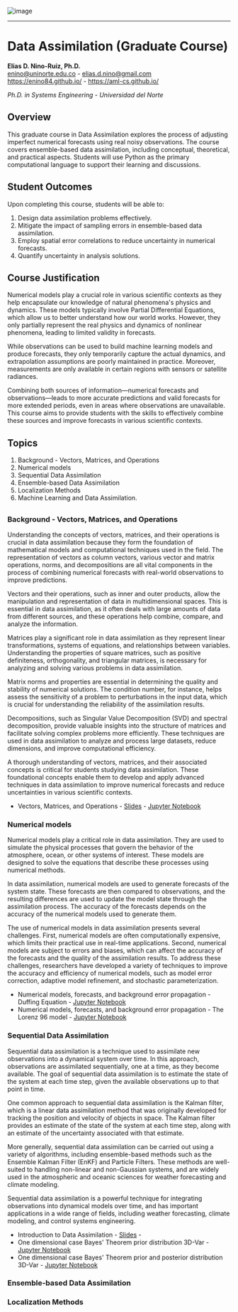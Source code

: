 ![image](https://user-images.githubusercontent.com/71684875/236560316-392e104d-3b56-47a1-a656-5a2244a5f797.png)

---
# Data Assimilation (Graduate Course)

**Elías D. Nino-Ruiz, Ph.D.**  
enino@uninorte.edu.co - elias.d.nino@gmail.com  
https://enino84.github.io/ - https://aml-cs.github.io/

_Ph.D. in Systems Engineering - Universidad del Norte_


## Overview

This graduate course in Data Assimilation explores the process of adjusting imperfect numerical forecasts using real noisy observations. The course covers ensemble-based data assimilation, including conceptual, theoretical, and practical aspects. Students will use Python as the primary computational language to support their learning and discussions.

## Student Outcomes

Upon completing this course, students will be able to:

1. Design data assimilation problems effectively.
2. Mitigate the impact of sampling errors in ensemble-based data assimilation.
3. Employ spatial error correlations to reduce uncertainty in numerical forecasts.
4. Quantify uncertainty in analysis solutions.

## Course Justification

Numerical models play a crucial role in various scientific contexts as they help encapsulate our knowledge of natural phenomena's physics and dynamics. These models typically involve Partial Differential Equations, which allow us to better understand how our world works. However, they only partially represent the real physics and dynamics of nonlinear phenomena, leading to limited validity in forecasts.

While observations can be used to build machine learning models and produce forecasts, they only temporarily capture the actual dynamics, and extrapolation assumptions are poorly maintained in practice. Moreover, measurements are only available in certain regions with sensors or satellite radiances.

Combining both sources of information—numerical forecasts and observations—leads to more accurate predictions and valid forecasts for more extended periods, even in areas where observations are unavailable. This course aims to provide students with the skills to effectively combine these sources and improve forecasts in various scientific contexts.

## Topics

1. Background - Vectors, Matrices, and Operations
2. Numerical models
3. Sequential Data Assimilation
4. Ensemble-based Data Assimilation
5. Localization Methods
6. Machine Learning and Data Assimilation.

## 

### Background - Vectors, Matrices, and Operations

Understanding the concepts of vectors, matrices, and their operations is crucial in data assimilation because they form the foundation of mathematical models and computational techniques used in the field. The representation of vectors as column vectors, various vector and matrix operations, norms, and decompositions are all vital components in the process of combining numerical forecasts with real-world observations to improve predictions.

Vectors and their operations, such as inner and outer products, allow the manipulation and representation of data in multidimensional spaces. This is essential in data assimilation, as it often deals with large amounts of data from different sources, and these operations help combine, compare, and analyze the information.

Matrices play a significant role in data assimilation as they represent linear transformations, systems of equations, and relationships between variables. Understanding the properties of square matrices, such as positive definiteness, orthogonality, and triangular matrices, is necessary for analyzing and solving various problems in data assimilation.

Matrix norms and properties are essential in determining the quality and stability of numerical solutions. The condition number, for instance, helps assess the sensitivity of a problem to perturbations in the input data, which is crucial for understanding the reliability of the assimilation results.

Decompositions, such as Singular Value Decomposition (SVD) and spectral decomposition, provide valuable insights into the structure of matrices and facilitate solving complex problems more efficiently. These techniques are used in data assimilation to analyze and process large datasets, reduce dimensions, and improve computational efficiency.

A thorough understanding of vectors, matrices, and their associated concepts is critical for students studying data assimilation. These foundational concepts enable them to develop and apply advanced techniques in data assimilation to improve numerical forecasts and reduce uncertainties in various scientific contexts.

- Vectors, Matrices, and Operations - [Slides](DA_Background_01022022.pdf) - [Jupyter Notebook](DA_ENDJ_Background_Linear_Algebra.ipynb)

### Numerical models

Numerical models play a critical role in data assimilation. They are used to simulate the physical processes that govern the behavior of the atmosphere, ocean, or other systems of interest. These models are designed to solve the equations that describe these processes using numerical methods.

In data assimilation, numerical models are used to generate forecasts of the system state. These forecasts are then compared to observations, and the resulting differences are used to update the model state through the assimilation process. The accuracy of the forecasts depends on the accuracy of the numerical models used to generate them.

The use of numerical models in data assimilation presents several challenges. First, numerical models are often computationally expensive, which limits their practical use in real-time applications. Second, numerical models are subject to errors and biases, which can affect the accuracy of the forecasts and the quality of the assimilation results. To address these challenges, researchers have developed a variety of techniques to improve the accuracy and efficiency of numerical models, such as model error correction, adaptive model refinement, and stochastic parameterization.

- Numerical models, forecasts, and background error propagation - Duffing Equation - [Jupyter Notebook](DA_ENDJ_Forecasts_and_Numerical_Models_Duffing_Equation.ipynb)
- Numerical models, forecasts, and background error propagation - The Lorenz 96 model - [Jupyter Notebook](DA_ENDJ_Forecasts_and_Numerical_Models_Duffing_Equation_Lorenz96.ipynb)

### Sequential Data Assimilation

Sequential data assimilation is a technique used to assimilate new observations into a dynamical system over time. In this approach, observations are assimilated sequentially, one at a time, as they become available. The goal of sequential data assimilation is to estimate the state of the system at each time step, given the available observations up to that point in time.

One common approach to sequential data assimilation is the Kalman filter, which is a linear data assimilation method that was originally developed for tracking the position and velocity of objects in space. The Kalman filter provides an estimate of the state of the system at each time step, along with an estimate of the uncertainty associated with that estimate.

More generally, sequential data assimilation can be carried out using a variety of algorithms, including ensemble-based methods such as the Ensemble Kalman Filter (EnKF) and Particle Filters. These methods are well-suited to handling non-linear and non-Gaussian systems, and are widely used in the atmospheric and oceanic sciences for weather forecasting and climate modeling.

Sequential data assimilation is a powerful technique for integrating observations into dynamical models over time, and has important applications in a wide range of fields, including weather forecasting, climate modeling, and control systems engineering.

- Introduction to Data Assimilation - [Slides](<Introduction to Data Assimilation.pdf>) - 
- One dimensional case Bayes' Theorem prior distribution 3D-Var - [Jupyter Notebook](DA_ENDJ_One_Dimensional_Data_Assimilation.ipynb)
- One dimensional case Bayes' Theorem prior and posterior distribution 3D-Var - [Jupyter Notebook](DA_ENDJ_One_Dimensional_Data_Assimilation_Posterior.ipynb)

### Ensemble-based Data Assimilation

### Localization Methods


